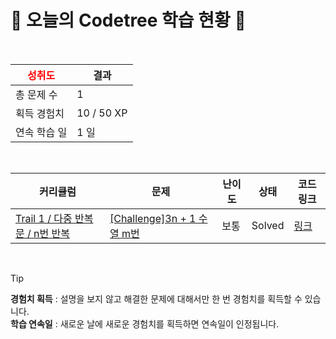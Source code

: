 # 🌲 오늘의 Codetree 학습 현황 🌲

<br />

| <span style="color:red;display:block;text-align:center;"> **성취도**</span> | 결과 |
|---|---|
| 총 문제 수 | 1 |
| 획득 경험치 | 10 / 50 XP |
| 연속 학습 일 | 1 일 |

<br />

|커리큘럼|문제|난이도|상태|코드 링크|
|---|---|---|---|---|
|[Trail 1 / 다중 반복문 / n번 반복](https://www.codetree.ai/trail-info/novice-low/)|[[Challenge]3n + 1 수열 m번](https://www.codetree.ai/trails/complete/curated-cards/challenge-3n-plus-1-sequence-m-times/)|보통|Solved|[링크](https://github.com/toproot/CodeTree/blob/main/251026/3N%20%2B%201%20%EC%88%98%EC%97%B4%20M%EB%B2%88/3n-plus-1-sequence-m-times.java)|


<br />

> [!TIP]
> **경험치 획득** : 설명을 보지 않고 해결한 문제에 대해서만 한 번 경험치를 획득할 수 있습니다.  
> **학습 연속일** : 새로운 날에 새로운 경험치를 획득하면 연속일이 인정됩니다.

